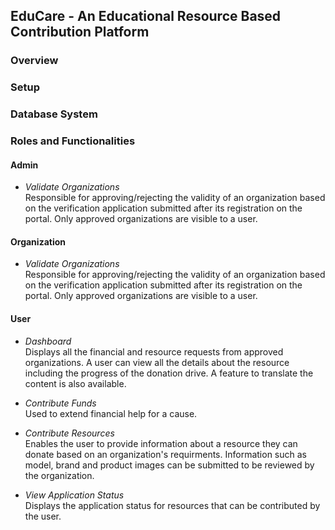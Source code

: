 ## EduCare - An Educational Resource Based Contribution Platform

### Overview

### Setup

### Database System

### Roles and Functionalities

#### Admin

* <i>Validate Organizations </i><br>
Responsible for approving/rejecting the validity of an organization based on the verification application submitted after its registration on the portal. Only approved organizations are visible to a user.

#### Organization

* <i>Validate Organizations </i><br>
Responsible for approving/rejecting the validity of an organization based on the verification application submitted after its registration on the portal. Only approved organizations are visible to a user.

#### User

* <i>Dashboard</i><br>
Displays all the financial and resource requests from approved organizations. A user can view all the details about the resource including the progress of the donation drive. A feature to translate the content is also available.

* <i>Contribute Funds </i><br>
Used to extend financial help for a cause.

* <i>Contribute Resources </i><br>
Enables the user to provide information about a resource they can donate based on an organization's requirments. Information such as model, brand and product images can be submitted to be reviewed by the organization.

* <i>View Application Status</i><br>
Displays the application status for resources that can be contributed by the user.



